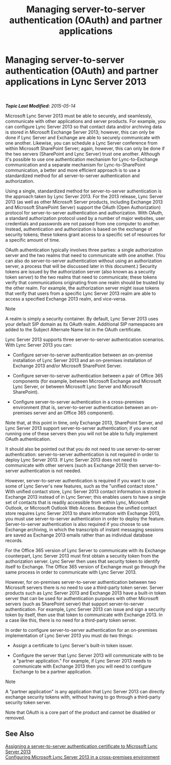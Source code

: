 ﻿---
title: 'Managing server-to-server authentication (OAuth) and partner applications'
TOCTitle: Managing server-to-server authentication (OAuth) and partner applications
ms:assetid: 38848373-c8c6-4097-bf7f-699fe471348d
ms:mtpsurl: https://technet.microsoft.com/en-us/library/JJ204817(v=OCS.15)
ms:contentKeyID: 48183894
ms.date: 05/15/2015
mtps_version: v=OCS.15
---

<div data-xmlns="http://www.w3.org/1999/xhtml">

<div class="topic" data-xmlns="http://www.w3.org/1999/xhtml" data-msxsl="urn:schemas-microsoft-com:xslt" data-cs="http://msdn.microsoft.com/en-us/">

<div data-asp="http://msdn2.microsoft.com/asp">

# Managing server-to-server authentication (OAuth) and partner applications in Lync Server 2013

</div>

<div id="mainSection">

<div id="mainBody">

<span> </span>

_**Topic Last Modified:** 2015-05-14_

Microsoft Lync Server 2013 must be able to securely, and seamlessly, communicate with other applications and server products. For example, you can configure Lync Server 2013 so that contact data and/or archiving data is stored in Microsoft Exchange Server 2013; however, this can only be done if Lync Server and Exchange are able to securely communicate with one another. Likewise, you can schedule a Lync Server conference from within Microsoft SharePoint Server; again, however, this can only be done if the two servers (SharePoint and Lync Server) trust one another. Although it's possible to use one authentication mechanism for Lync-to-Exchange communication and a separate mechanism for Lync-to-SharePoint communication, a better and more efficient approach is to use a standardized method for all server-to-server authentication and authorization.

Using a single, standardized method for server-to-server authentication is the approach taken by Lync Server 2013. For the 2013 release, Lync Server 2013 (as well as other Microsoft Server products, including Exchange 2013 and Microsoft SharePoint Server) support the OAuth (Open Authorization) protocol for server-to-server authentication and authorization. With OAuth, a standard authorization protocol used by a number of major websites, user credentials and passwords are not passed from one computer to another. Instead, authentication and authorization is based on the exchange of security tokens; these tokens grant access to a specific set of resources for a specific amount of time.

OAuth authentication typically involves three parties: a single authorization server and the two realms that need to communicate with one another. (You can also do server-to-server authentication without using an authorization server, a process that will be discussed later in this document.) Security tokens are issued by the authorization server (also known as a security token server) to the two realms that need to communicate; these tokens verify that communications originating from one realm should be trusted by the other realm. For example, the authorization server might issue tokens that verify that users from a specific Lync Server 2013 realm are able to access a specified Exchange 2013 realm, and vice-versa.

<div>


> [!NOTE]
> A realm is simply a security container. By default, Lync Server 2013 uses your default SIP domain as its OAuth realm. Additional SIP namespaces are added to the Subject Alternate Name list in the OAuth certificate.



</div>

Lync Server 2013 supports three server-to-server authentication scenarios. With Lync Server 2013 you can:

  - Configure server-to-server authentication between an on-premise installation of Lync Server 2013 and an on-premises installation of Exchange 2013 and/or Microsoft SharePoint Server.

  - Configure server-to-server authentication between a pair of Office 365 components (for example, between Microsoft Exchange and Microsoft Lync Server, or between Microsoft Lync Server and Microsoft SharePoint).

  - Configure server-to-server authentication in a cross-premises environment (that is, server-to-server authentication between an on-premises server and an Office 365 component).

Note that, at this point in time, only Exchange 2013, SharePoint Server, and Lync Server 2013 support server-to-server authentication; if you are not running one of these servers then you will not be able to fully implement OAuth authentication.

It should also be pointed out that you do not need to use server-to-server authentication: server-to-server authentication is not required in order to deploy Lync Server 2013. If Lync Server 2013 does not need to communicate with other servers (such as Exchange 2013) then server-to-server authentication is not needed.

However, server-to-server authentication is required if you want to use some of Lync Server's new features, such as the "unified contact store." With unified contact store, Lync Server 2013 contact information is stored in Exchange 2013 instead of in Lync Server; this enables users to have a single set of contacts that is readily accessible from within Lync, Microsoft Outlook, or Microsoft Outlook Web Access. Because the unified contact store requires Lync Server 2013 to share information with Exchange 2013, you must use server-to-server authentication in order to deploy the feature. Server-to-server authentication is also required if you choose to use Exchange archiving, in which the transcripts of instant messaging sessions are saved as Exchange 2013 emails rather than as individual database records.

For the Office 365 version of Lync Server to communicate with its Exchange counterpart, Lync Server 2013 must first obtain a security token from the authorization server. Lync Server then uses that security token to identify itself to Exchange. The Office 365 version of Exchange must go through the same process in order to communicate with Lync Server 2013.

However, for on-premises server-to-server authentication between two Microsoft servers there is no need to use a third-party token server. Server products such as Lync Server 2013 and Exchange 2013 have a built-in token server that can be used for authentication purposes with other Microsoft servers (such as SharePoint server) that support server-to-server authentication. For example, Lync Server 2013 can issue and sign a security token by itself, then use that token to communicate with Exchange 2013. In a case like this, there is no need for a third-party token server.

In order to configure server-to-server authentication for an on-premises implementation of Lync Server 2013 you must do two things:

  - Assign a certificate to Lync Server's built-in token issuer.

  - Configure the server that Lync Server 2013 will communicate with to be a "partner application." For example, if Lync Server 2013 needs to communicate with Exchange 2013 then you will need to configure Exchange to be a partner application.

<div>


> [!NOTE]
> A "partner application" is any application that Lync Server 2013 can directly exchange security tokens with, without having to go through a third-party security token server.



</div>

Note that OAuth is a core part of the product and cannot be disabled or removed.

<div>

## See Also


[Assigning a server-to-server authentication certificate to Microsoft Lync Server 2013](lync-server-2013-assigning-a-server-to-server-authentication-certificate-to-lync-server-2013.md)  
[Configuring Microsoft Lync Server 2013 in a cross-premises environment](lync-server-2013-configuring-lync-server-in-a-cross-premises-environment.md)  
  

</div>

</div>

<span> </span>

</div>

</div>

</div>

